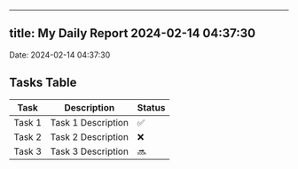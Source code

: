 
---
title: My Daily Report 2024-02-14 04:37:30
---

Date: 2024-02-14 04:37:30

## Tasks Table

| Task | Description | Status |
|------|-------------|--------|
| Task 1 | Task 1 Description | ✅ |
| Task 2 | Task 2 Description | ❌ |
| Task 3 | Task 3 Description | 🔜 |
